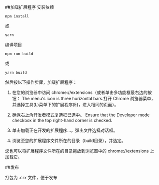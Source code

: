##加载扩展程序
安装依赖
```
npm install
```
或
```
yarn
```
编译项目
```
npm run build
```
或
```
yarn build
```
然后按以下操作步骤，加载扩展程序：
1. 在您的浏览器中访问 chrome://extensions（或者单击多功能框最右边的按钮：  The menu's icon is three horizontal bars.打开 Chrome 浏览器菜单，并选择工具(L)菜单下的扩展程序(E)，进入相同的页面）。

2. 确保右上角开发者模式复选框已选中。 Ensure that the Developer mode checkbox in the top right-hand corner is checked.

3. 单击加载正在开发的扩展程序…，弹出文件选择对话框。

4. 浏览至您的扩展程序文件所在的目录（build目录），并选定。

您也可以将扩展程序文件所在的目录拖放到浏览器中的 chrome://extensions 上加载它。

##发布

打包为 .crx 文件，便于发布